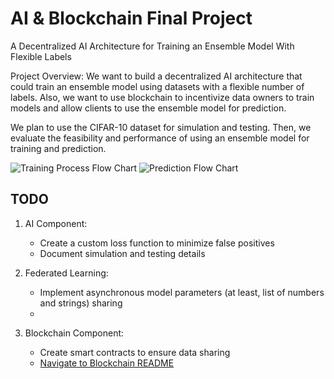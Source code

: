 # AI & Blockchain Final Project

A Decentralized AI Architecture for Training an Ensemble Model With Flexible Labels

Project Overview:
We want to build a decentralized AI architecture that could train an ensemble model using datasets with a flexible number of labels. Also, we want to use blockchain to incentivize data owners to train models and allow clients to use the ensemble model for prediction.

We plan to use the CIFAR-10 dataset for simulation and testing. Then, we evaluate the feasibility and performance of using an ensemble model for training and prediction.

![Training Process Flow Chart](https://github.com/AI-and-Blockchain/F22_Federated_Learning_With_Flexible_Labels/blob/main/static/image/Training%20Process.png)
![Prediction Flow Chart](https://github.com/AI-and-Blockchain/F22_Federated_Learning_With_Flexible_Labels/blob/main/static/image/Prediction.png)


## TODO
1. AI Component:
    * Create a custom loss function to minimize false positives
    * Document simulation and testing details

2. Federated Learning:
    * Implement asynchronous model parameters (at least, list of numbers and strings) sharing
    * 

3. Blockchain Component:
    * Create smart contracts to ensure data sharing 
    * [Navigate to Blockchain README](https://github.com/AI-and-Blockchain/F22_Federated_Learning_With_Flexible_Labels/blob/main/Blockchain%20Component/README.md)
